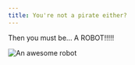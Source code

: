 ```yaml
---
title: You're not a pirate either?
---
```


Then you must be... A ROBOT!!!!!

![An awesome robot](https://media.giphy.com/media/Fsn4WJcqwlbtS/giphy.gif)
